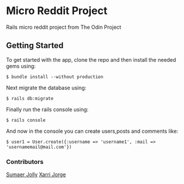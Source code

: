 # Micro Reddit Project
Rails micro reddit project from The Odin Project

## Getting Started 
To get started with the app, clone the repo and then install the needed gems using:
```
$ bundle install --without production
```
Next migrate the database using:
```
$ rails db:migrate
```
Finally run the rails console using:
```
$ rails console
```
And now in the console you can create users,posts and comments like:
```
$ user1 = User.create({:username => 'username1', :mail => 'usernamemail@mail.com'})
```

### Contributors

[Sumaer Jolly](https://github.com/sumaerjolly)
[Xarri Jorge](https://github.com/xarrijorge)


